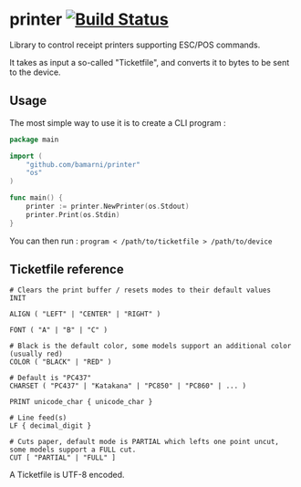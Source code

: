 # printer [![Build Status](https://travis-ci.org/bamarni/printer.svg?branch=master)](https://travis-ci.org/bamarni/printer)

Library to control receipt printers supporting ESC/POS commands.

It takes as input a so-called "Ticketfile", and converts it to bytes to be sent to the device.

## Usage

The most simple way to use it is to create a CLI program :

```go
package main

import (
	"github.com/bamarni/printer"
	"os"
)

func main() {
	printer := printer.NewPrinter(os.Stdout)
	printer.Print(os.Stdin)
}
```

You can then run : `program < /path/to/ticketfile > /path/to/device`

## Ticketfile reference

    # Clears the print buffer / resets modes to their default values
    INIT

    ALIGN ( "LEFT" | "CENTER" | "RIGHT" )

    FONT ( "A" | "B" | "C" )

    # Black is the default color, some models support an additional color (usually red)
    COLOR ( "BLACK" | "RED" )

    # Default is "PC437"
    CHARSET ( "PC437" | "Katakana" | "PC850" | "PC860" | ... )

    PRINT unicode_char { unicode_char }

    # Line feed(s)
    LF { decimal_digit }

    # Cuts paper, default mode is PARTIAL which lefts one point uncut, some models support a FULL cut.
    CUT [ "PARTIAL" | "FULL" ]

A Ticketfile is UTF-8 encoded.
